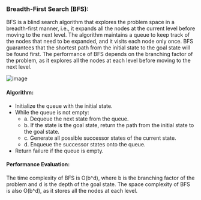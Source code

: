 ### Breadth-First Search (BFS):
BFS is a blind search algorithm that explores the problem space in a breadth-first manner, i.e., it expands all the nodes at the current level before moving to the next level. The algorithm maintains a queue to keep track of the nodes that need to be expanded, and it visits each node only once. BFS guarantees that the shortest path from the initial state to the goal state will be found first. The performance of BFS depends on the branching factor of the problem, as it explores all the nodes at each level before moving to the next level.

![image](https://user-images.githubusercontent.com/93985255/230155281-087ef0fa-101b-434f-a85a-c8ad2587710b.png)


#### Algorithm:

  - Initialize the queue with the initial state.
  - While the queue is not empty:
    - a. Dequeue the next state from the queue.
    - b. If the state is the goal state, return the path from the initial state to the goal state.
    - c. Generate all possible successor states of the current state.
    - d. Enqueue the successor states onto the queue.
  - Return failure if the queue is empty.

#### Performance Evaluation:
The time complexity of BFS is O(b^d), where b is the branching factor of the problem and d is the depth of the goal state. The space complexity of BFS is also O(b^d), as it stores all the nodes at each level.
